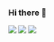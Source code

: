 ### Hi there 👋

<!--
**joar99/joar99** is a ✨ _special_ ✨ repository because its `README.md` (this file) appears on your GitHub profile.

Here are some ideas to get you started:

- 🔭 I’m currently working on an indie game in Unity
- 🌱 I’m currently learning Unity, Algorithms, C++
- 👯 I’m looking to collaborate on 3D Games in unity
- 🤔 I’m looking for help with well, nothing atm
- 💬 Ask me about anything, what would you like to know?
- 📫 How to reach me: mail me at jonas.arnesen@outlook.com
- 😄 Pronouns: He/Him
- ⚡ Fun fact: Huge history fan
-->

<img src="https://github-readme-stats.vercel.app/api?username=joar99&show_icons=true&theme=dark"/>
<img src="https://github-readme-stats.vercel.app/api/top-langs?username=joar99&layout=compact&theme=dark"/>
<img src="https://github-readme-streak-stats.herokuapp.com/?user=joar99&theme=dark"/>
